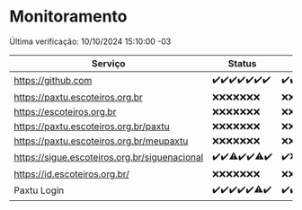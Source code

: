 # Monitoramento

Última verificação: 10/10/2024 15:10:00 -03

|Serviço|Status|Últimas 24h|
|---|---|---|
|https://github.com|<span title="2024-10-03: OK=23">✔️</span><span title="2024-10-04: OK=23">✔️</span><span title="2024-10-05: OK=23">✔️</span><span title="2024-10-06: OK=23">✔️</span><span title="2024-10-07: OK=23">✔️</span><span title="2024-10-08: OK=23">✔️</span><span title="2024-10-09: OK=17">✔️</span>|<span title="09/10/2024 15:10:00 -03 : 200">✔️</span><span title="09/10/2024 16:06:00 -03 : 200">✔️</span><span title="09/10/2024 17:08:00 -03 : 200">✔️</span><span title="09/10/2024 18:07:00 -03 : 200">✔️</span><span title="09/10/2024 19:07:00 -03 : 200">✔️</span><span title="09/10/2024 20:09:00 -03 : 200">✔️</span><span title="09/10/2024 21:39:00 -03 : 200">✔️</span><span title="09/10/2024 23:10:00 -03 : 200">✔️</span><span title="10/10/2024 00:14:00 -03 : 200">✔️</span><span title="10/10/2024 01:10:00 -03 : 200">✔️</span><span title="10/10/2024 02:08:00 -03 : 200">✔️</span><span title="10/10/2024 03:12:00 -03 : 200">✔️</span><span title="10/10/2024 04:08:00 -03 : 200">✔️</span><span title="10/10/2024 05:11:00 -03 : 200">✔️</span><span title="10/10/2024 06:08:00 -03 : 200">✔️</span><span title="10/10/2024 07:08:00 -03 : 200">✔️</span><span title="10/10/2024 08:07:00 -03 : 200">✔️</span><span title="10/10/2024 09:15:00 -03 : 200">✔️</span><span title="10/10/2024 10:17:00 -03 : 200">✔️</span><span title="10/10/2024 11:07:00 -03 : 200">✔️</span><span title="10/10/2024 12:08:00 -03 : 200">✔️</span><span title="10/10/2024 13:09:00 -03 : 200">✔️</span><span title="10/10/2024 14:07:00 -03 : 200">✔️</span><span title="10/10/2024 15:10:00 -03 : 200">✔️</span>|
|https://paxtu.escoteiros.org.br|<span title="2024-10-03: Falhas=23">❌</span><span title="2024-10-04: Falhas=23">❌</span><span title="2024-10-05: Falhas=23">❌</span><span title="2024-10-06: Falhas=23">❌</span><span title="2024-10-07: Falhas=23">❌</span><span title="2024-10-08: Falhas=23">❌</span><span title="2024-10-09: Falhas=17">❌</span>|<span title="09/10/2024 15:10:00 -03 : 403">❌</span><span title="09/10/2024 16:06:00 -03 : 403">❌</span><span title="09/10/2024 17:08:00 -03 : 403">❌</span><span title="09/10/2024 18:07:00 -03 : 403">❌</span><span title="09/10/2024 19:07:00 -03 : 403">❌</span><span title="09/10/2024 20:09:00 -03 : 403">❌</span><span title="09/10/2024 21:39:00 -03 : 403">❌</span><span title="09/10/2024 23:10:00 -03 : 403">❌</span><span title="10/10/2024 00:14:00 -03 : 403">❌</span><span title="10/10/2024 01:10:00 -03 : 403">❌</span><span title="10/10/2024 02:08:00 -03 : 403">❌</span><span title="10/10/2024 03:12:00 -03 : 403">❌</span><span title="10/10/2024 04:08:00 -03 : 403">❌</span><span title="10/10/2024 05:11:00 -03 : 403">❌</span><span title="10/10/2024 06:08:00 -03 : 403">❌</span><span title="10/10/2024 07:08:00 -03 : 403">❌</span><span title="10/10/2024 08:07:00 -03 : 403">❌</span><span title="10/10/2024 09:15:00 -03 : 403">❌</span><span title="10/10/2024 10:17:00 -03 : 403">❌</span><span title="10/10/2024 11:07:00 -03 : 403">❌</span><span title="10/10/2024 12:08:00 -03 : 403">❌</span><span title="10/10/2024 13:09:00 -03 : 403">❌</span><span title="10/10/2024 14:07:00 -03 : 403">❌</span><span title="10/10/2024 15:10:00 -03 : 403">❌</span>|
|https://escoteiros.org.br|<span title="2024-10-03: Falhas=23">❌</span><span title="2024-10-04: Falhas=23">❌</span><span title="2024-10-05: Falhas=23">❌</span><span title="2024-10-06: Falhas=23">❌</span><span title="2024-10-07: Falhas=23">❌</span><span title="2024-10-08: Falhas=23">❌</span><span title="2024-10-09: Falhas=17">❌</span>|<span title="09/10/2024 15:10:00 -03 : 403">❌</span><span title="09/10/2024 16:06:00 -03 : 403">❌</span><span title="09/10/2024 17:09:00 -03 : 403">❌</span><span title="09/10/2024 18:07:00 -03 : 403">❌</span><span title="09/10/2024 19:07:00 -03 : 403">❌</span><span title="09/10/2024 20:09:00 -03 : 403">❌</span><span title="09/10/2024 21:39:00 -03 : 403">❌</span><span title="09/10/2024 23:10:00 -03 : 403">❌</span><span title="10/10/2024 00:14:00 -03 : 403">❌</span><span title="10/10/2024 01:10:00 -03 : 403">❌</span><span title="10/10/2024 02:08:00 -03 : 403">❌</span><span title="10/10/2024 03:12:00 -03 : 403">❌</span><span title="10/10/2024 04:08:00 -03 : 403">❌</span><span title="10/10/2024 05:11:00 -03 : 403">❌</span><span title="10/10/2024 06:08:00 -03 : 403">❌</span><span title="10/10/2024 07:08:00 -03 : 403">❌</span><span title="10/10/2024 08:07:00 -03 : 403">❌</span><span title="10/10/2024 09:15:00 -03 : 403">❌</span><span title="10/10/2024 10:17:00 -03 : 403">❌</span><span title="10/10/2024 11:07:00 -03 : 403">❌</span><span title="10/10/2024 12:08:00 -03 : 403">❌</span><span title="10/10/2024 13:09:00 -03 : 403">❌</span><span title="10/10/2024 14:07:00 -03 : 403">❌</span><span title="10/10/2024 15:10:00 -03 : 403">❌</span>|
|https://paxtu.escoteiros.org.br/paxtu|<span title="2024-10-03: Falhas=23">❌</span><span title="2024-10-04: Falhas=23">❌</span><span title="2024-10-05: Falhas=23">❌</span><span title="2024-10-06: Falhas=23">❌</span><span title="2024-10-07: Falhas=23">❌</span><span title="2024-10-08: Falhas=23">❌</span><span title="2024-10-09: Falhas=17">❌</span>|<span title="09/10/2024 15:10:00 -03 : 403">❌</span><span title="09/10/2024 16:06:00 -03 : 403">❌</span><span title="09/10/2024 17:09:00 -03 : 403">❌</span><span title="09/10/2024 18:07:00 -03 : 403">❌</span><span title="09/10/2024 19:07:00 -03 : 403">❌</span><span title="09/10/2024 20:09:00 -03 : 403">❌</span><span title="09/10/2024 21:39:00 -03 : 403">❌</span><span title="09/10/2024 23:10:00 -03 : 403">❌</span><span title="10/10/2024 00:14:00 -03 : 403">❌</span><span title="10/10/2024 01:10:00 -03 : 403">❌</span><span title="10/10/2024 02:08:00 -03 : 403">❌</span><span title="10/10/2024 03:12:00 -03 : 403">❌</span><span title="10/10/2024 04:08:00 -03 : 403">❌</span><span title="10/10/2024 05:11:00 -03 : 403">❌</span><span title="10/10/2024 06:08:00 -03 : 403">❌</span><span title="10/10/2024 07:08:00 -03 : 403">❌</span><span title="10/10/2024 08:07:00 -03 : 403">❌</span><span title="10/10/2024 09:15:00 -03 : 403">❌</span><span title="10/10/2024 10:17:00 -03 : 403">❌</span><span title="10/10/2024 11:07:00 -03 : 403">❌</span><span title="10/10/2024 12:08:00 -03 : 403">❌</span><span title="10/10/2024 13:09:00 -03 : 403">❌</span><span title="10/10/2024 14:08:00 -03 : 403">❌</span><span title="10/10/2024 15:10:00 -03 : 403">❌</span>|
|https://paxtu.escoteiros.org.br/meupaxtu|<span title="2024-10-03: Falhas=23">❌</span><span title="2024-10-04: Falhas=23">❌</span><span title="2024-10-05: Falhas=23">❌</span><span title="2024-10-06: Falhas=23">❌</span><span title="2024-10-07: Falhas=23">❌</span><span title="2024-10-08: Falhas=23">❌</span><span title="2024-10-09: Falhas=17">❌</span>|<span title="09/10/2024 15:10:00 -03 : 403">❌</span><span title="09/10/2024 16:06:00 -03 : 403">❌</span><span title="09/10/2024 17:09:00 -03 : 403">❌</span><span title="09/10/2024 18:07:00 -03 : 403">❌</span><span title="09/10/2024 19:07:00 -03 : 403">❌</span><span title="09/10/2024 20:09:00 -03 : 403">❌</span><span title="09/10/2024 21:39:00 -03 : 403">❌</span><span title="09/10/2024 23:10:00 -03 : 403">❌</span><span title="10/10/2024 00:14:00 -03 : 403">❌</span><span title="10/10/2024 01:10:00 -03 : 403">❌</span><span title="10/10/2024 02:08:00 -03 : 403">❌</span><span title="10/10/2024 03:12:00 -03 : 403">❌</span><span title="10/10/2024 04:08:00 -03 : 403">❌</span><span title="10/10/2024 05:11:00 -03 : 403">❌</span><span title="10/10/2024 06:08:00 -03 : 403">❌</span><span title="10/10/2024 07:08:00 -03 : 403">❌</span><span title="10/10/2024 08:07:00 -03 : 403">❌</span><span title="10/10/2024 09:15:00 -03 : 403">❌</span><span title="10/10/2024 10:17:00 -03 : 403">❌</span><span title="10/10/2024 11:07:00 -03 : 403">❌</span><span title="10/10/2024 12:08:00 -03 : 403">❌</span><span title="10/10/2024 13:09:00 -03 : 403">❌</span><span title="10/10/2024 14:08:00 -03 : 403">❌</span><span title="10/10/2024 15:10:00 -03 : 403">❌</span>|
|https://sigue.escoteiros.org.br/siguenacional|<span title="2024-10-03: OK=23">✔️</span><span title="2024-10-04: OK=23">✔️</span><span title="2024-10-05: OK=22, Falhas=1">⚠️</span><span title="2024-10-06: OK=23">✔️</span><span title="2024-10-07: OK=23">✔️</span><span title="2024-10-08: OK=22, Falhas=1">⚠️</span><span title="2024-10-09: OK=17">✔️</span>|<span title="09/10/2024 15:10:00 -03 : 200">✔️</span><span title="09/10/2024 16:06:00 -03 : 0">❌</span><span title="09/10/2024 17:09:00 -03 : 200">✔️</span><span title="09/10/2024 18:07:00 -03 : 200">✔️</span><span title="09/10/2024 19:07:00 -03 : 200">✔️</span><span title="09/10/2024 20:09:00 -03 : 200">✔️</span><span title="09/10/2024 21:39:00 -03 : 200">✔️</span><span title="09/10/2024 23:10:00 -03 : 200">✔️</span><span title="10/10/2024 00:14:00 -03 : 200">✔️</span><span title="10/10/2024 01:10:00 -03 : 200">✔️</span><span title="10/10/2024 02:08:00 -03 : 200">✔️</span><span title="10/10/2024 03:12:00 -03 : 200">✔️</span><span title="10/10/2024 04:08:00 -03 : 200">✔️</span><span title="10/10/2024 05:11:00 -03 : 200">✔️</span><span title="10/10/2024 06:08:00 -03 : 200">✔️</span><span title="10/10/2024 07:08:00 -03 : 200">✔️</span><span title="10/10/2024 08:07:00 -03 : 200">✔️</span><span title="10/10/2024 09:15:00 -03 : 200">✔️</span><span title="10/10/2024 10:17:00 -03 : 200">✔️</span><span title="10/10/2024 11:07:00 -03 : 200">✔️</span><span title="10/10/2024 12:08:00 -03 : 200">✔️</span><span title="10/10/2024 13:09:00 -03 : 200">✔️</span><span title="10/10/2024 14:08:00 -03 : 200">✔️</span><span title="10/10/2024 15:10:00 -03 : 200">✔️</span>|
|https://id.escoteiros.org.br/|<span title="2024-10-03: Falhas=23">❌</span><span title="2024-10-04: Falhas=23">❌</span><span title="2024-10-05: Falhas=23">❌</span><span title="2024-10-06: Falhas=23">❌</span><span title="2024-10-07: Falhas=23">❌</span><span title="2024-10-08: Falhas=23">❌</span><span title="2024-10-09: Falhas=17">❌</span>|<span title="09/10/2024 15:10:00 -03 : 403">❌</span><span title="09/10/2024 16:06:00 -03 : 403">❌</span><span title="09/10/2024 17:09:00 -03 : 403">❌</span><span title="09/10/2024 18:07:00 -03 : 403">❌</span><span title="09/10/2024 19:07:00 -03 : 403">❌</span><span title="09/10/2024 20:09:00 -03 : 403">❌</span><span title="09/10/2024 21:39:00 -03 : 403">❌</span><span title="09/10/2024 23:10:00 -03 : 403">❌</span><span title="10/10/2024 00:14:00 -03 : 403">❌</span><span title="10/10/2024 01:10:00 -03 : 403">❌</span><span title="10/10/2024 02:08:00 -03 : 403">❌</span><span title="10/10/2024 03:12:00 -03 : 403">❌</span><span title="10/10/2024 04:08:00 -03 : 403">❌</span><span title="10/10/2024 05:11:00 -03 : 403">❌</span><span title="10/10/2024 06:08:00 -03 : 403">❌</span><span title="10/10/2024 07:08:00 -03 : 403">❌</span><span title="10/10/2024 08:07:00 -03 : 403">❌</span><span title="10/10/2024 09:15:00 -03 : 403">❌</span><span title="10/10/2024 10:17:00 -03 : 403">❌</span><span title="10/10/2024 11:07:00 -03 : 403">❌</span><span title="10/10/2024 12:08:00 -03 : 403">❌</span><span title="10/10/2024 13:09:00 -03 : 403">❌</span><span title="10/10/2024 14:08:00 -03 : 403">❌</span><span title="10/10/2024 15:10:00 -03 : 403">❌</span>|
|Paxtu Login|<span title="2024-10-03: OK=23">✔️</span><span title="2024-10-04: OK=23">✔️</span><span title="2024-10-05: OK=23">✔️</span><span title="2024-10-06: OK=23">✔️</span><span title="2024-10-07: OK=23">✔️</span><span title="2024-10-08: OK=22, Falhas=1">⚠️</span><span title="2024-10-09: OK=17">✔️</span>|<span title="09/10/2024 15:10:00 -03 : 200">✔️</span><span title="09/10/2024 16:06:00 -03 : 200">✔️</span><span title="09/10/2024 17:09:00 -03 : 200">✔️</span><span title="09/10/2024 18:07:00 -03 : 200">✔️</span><span title="09/10/2024 19:07:00 -03 : 200">✔️</span><span title="09/10/2024 20:09:00 -03 : 200">✔️</span><span title="09/10/2024 21:39:00 -03 : 200">✔️</span><span title="09/10/2024 23:10:00 -03 : 200">✔️</span><span title="10/10/2024 00:14:00 -03 : 200">✔️</span><span title="10/10/2024 01:10:00 -03 : 200">✔️</span><span title="10/10/2024 02:08:00 -03 : 200">✔️</span><span title="10/10/2024 03:12:00 -03 : 200">✔️</span><span title="10/10/2024 04:08:00 -03 : 200">✔️</span><span title="10/10/2024 05:11:00 -03 : 200">✔️</span><span title="10/10/2024 06:08:00 -03 : 200">✔️</span><span title="10/10/2024 07:08:00 -03 : 200">✔️</span><span title="10/10/2024 08:07:00 -03 : 200">✔️</span><span title="10/10/2024 09:15:00 -03 : 200">✔️</span><span title="10/10/2024 10:17:00 -03 : 200">✔️</span><span title="10/10/2024 11:07:00 -03 : 200">✔️</span><span title="10/10/2024 12:08:00 -03 : 200">✔️</span><span title="10/10/2024 13:09:00 -03 : 200">✔️</span><span title="10/10/2024 14:08:00 -03 : 200">✔️</span><span title="10/10/2024 15:10:00 -03 : 200">✔️</span>|
